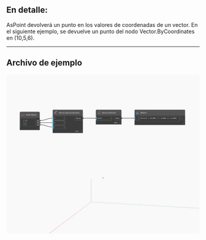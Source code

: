 ## En detalle:
AsPoint devolverá un punto en los valores de coordenadas de un vector. En el siguiente ejemplo, se devuelve un punto del nodo Vector.ByCoordinates en (10,5,6).
___
## Archivo de ejemplo

![AsPoint](./Autodesk.DesignScript.Geometry.Vector.AsPoint_img.jpg)

